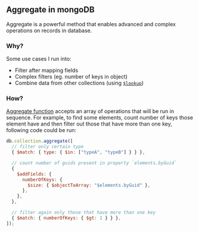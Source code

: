 ## Aggregate in mongoDB

Aggregate is a powerful method that enables advanced and complex operations on records in database.

### Why?

Some use cases I run into:

- Filter after mapping fields
- Complex filters (eg. number of keys in object)
- Combine data from other collections (using [`$lookup`](/mongodb/combine-data-from-two-collections.md))

### How?

[Aggregate function](https://docs.mongodb.com/manual/aggregation/) accepts an array of operations that will be run in sequence. For example, to find some elements, count number of keys those element have and then filter out those that have more than one key, following code could be run:

```js
db.collection.aggregate([
  // filter only certain type
  { $match: { type: { $in: ["typeA", "typeB"] } } },

  // count number of guids present in property `elements.byGuid`
  {
    $addFields: {
      numberOfKeys: {
        $size: { $objectToArray: "$elements.byGuid" },
      },
    },
  },

  // filter again only those that have more than one key
  { $match: { numberOfKeys: { $gt: 1 } } },
]);
```
